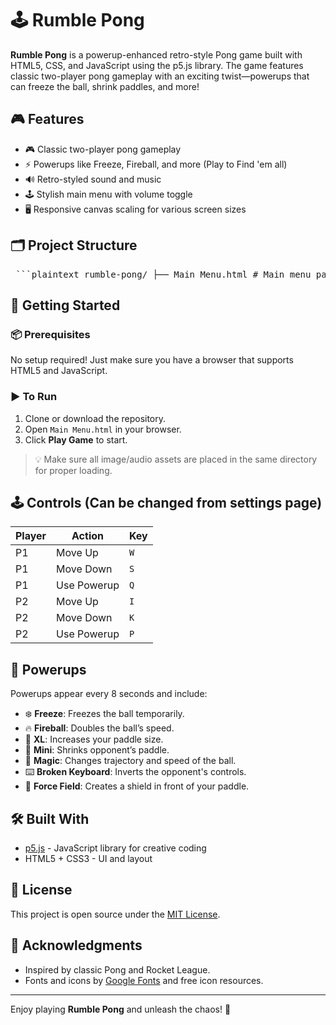 # 🕹️ Rumble Pong

**Rumble Pong** is a powerup-enhanced retro-style Pong game built with HTML5, CSS, and JavaScript using the p5.js library. The game features classic two-player pong gameplay with an exciting twist—powerups that can freeze the ball, shrink paddles, and more!

## 🎮 Features

- 🎮 Classic two-player pong gameplay
- ⚡ Powerups like Freeze, Fireball, and more (Play to Find 'em all)
- 🔊 Retro-styled sound and music
- 🕹 Stylish main menu with volume toggle
- 🖥 Responsive canvas scaling for various screen sizes

## 🗂 Project Structure
<pre> ```plaintext rumble-pong/ ├── Main Menu.html # Main menu page with navigation and sound toggle ├── pong.html # Main game implementation using p5.js ├── music.mp3 # Background music ├── volumeoff.png # Volume icon (off) ├── volumeon.png # Volume icon (on) ├── bg2.png # Menu background └── (optional powerup images like freeze.png, fireball.png, etc.) ``` </pre>

## 🚀 Getting Started

### 📦 Prerequisites

No setup required! Just make sure you have a browser that supports HTML5 and JavaScript.

### ▶️ To Run

1. Clone or download the repository.
2. Open `Main Menu.html` in your browser.
3. Click **Play Game** to start.

> 💡 Make sure all image/audio assets are placed in the same directory for proper loading.

## 🕹 Controls (Can be changed from settings page)

| Player | Action       | Key       |
|--------|--------------|-----------|
| P1     | Move Up      | `W`       |
| P1     | Move Down    | `S`       |
| P1     | Use Powerup  | `Q`       |
| P2     | Move Up      | `I`       |
| P2     | Move Down    | `K`       |
| P2     | Use Powerup  | `P`       |

## 🧠 Powerups

Powerups appear every 8 seconds and include:
- ❄️ **Freeze**: Freezes the ball temporarily.
- 🔥 **Fireball**: Doubles the ball’s speed.
- 📏 **XL**: Increases your paddle size.
- 🔽 **Mini**: Shrinks opponent’s paddle.
- 🧹 **Magic**: Changes trajectory and speed of the ball. 
- ⌨️ **Broken Keyboard**: Inverts the opponent's controls.
- 🧲 **Force Field**: Creates a shield in front of your paddle.

## 🛠 Built With

- [p5.js](https://p5js.org/) - JavaScript library for creative coding
- HTML5 + CSS3 - UI and layout

## 📄 License

This project is open source under the [MIT License](LICENSE).

## 🙌 Acknowledgments

- Inspired by classic Pong and Rocket League. 
- Fonts and icons by [Google Fonts](https://fonts.google.com/specimen/Press+Start+2P) and free icon resources.

---

Enjoy playing **Rumble Pong** and unleash the chaos! 🚀
